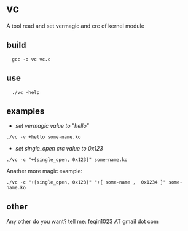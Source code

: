 # vc

A tool read and set vermagic and crc of kernel module

## build

```
  gcc -o vc vc.c
```
## use

```
  ./vc -help
```
## examples

-  *set vermagic value to "hello"*

```  
./vc -v +hello some-name.ko
```
-  *set single_open crc value to 0x123*
  
```
./vc -c "+{single_open, 0x123}" some-name.ko
```
Anather more magic example:

```
./vc -c "+{single_open, 0x123}" "+{ some-name ,  0x1234 }" some-name.ko
```
## other
  Any other do you want?
  tell me: feqin1023 AT gmail dot com

